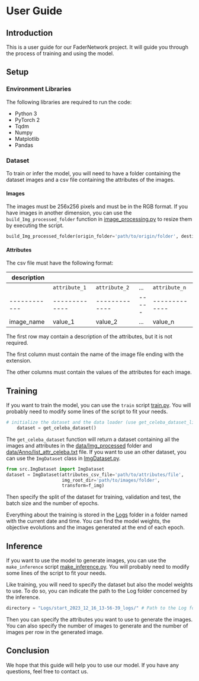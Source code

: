 # User Guide
## Introduction
This is a user guide for our FaderNetwork project.
It will guide you through the process of training and using the model.

## Setup

### Environment Libraries

The following libraries are required to run the code:

- Python 3
- PyTorch 2
- Tqdm
- Numpy
- Matplotlib
- Pandas

### Dataset

To train or infer the model, you will need to have a folder containing the dataset images and a csv file containing the attributes of the images.

#### Images

The images must be 256x256 pixels and must be in the RGB format. If you have images in another dimension, you can use the `build_Img_processed_folder` function in [image_processing.py](src/utils/image_processing.py) to resize them by executing the script.

```python
build_Img_processed_folder(origin_folder='path/to/origin/folder', destination_folder='path/to/destination/folder')
```

#### Attributes

The csv file must have the following format:

| description | | | | |
|-------------|-----|-----|-----|-----|
|            | `attribute_1` | `attribute_2` | ... | `attribute_n` |
|------------|-------------|-------------|-----|-------------|
| image_name | value_1 | value_2 | ... | value_n |

The first row may contain a description of the attributes, but it is not required.

The first column must contain the name of the image file ending with the extension.

The other columns must contain the values of the attributes for each image.


## Training

If you want to train the model, you can use the `train` script [train.py](train.py). You will probably need to modify some lines of the script to fit your needs.
```python
# initialize the dataset and the data loader (use get_celeba_dataset_lite() for a smaller dataset)
    dataset = get_celeba_dataset()
```
The `get_celeba_dataset` function will return a dataset containing all the images and attributes in the [data/Img_processed](data/Img_processed) folder and [data/Anno/list_attr_celeba.txt](data/Anno/list_attr_celeba.txt) file. If you want to use an other dataset, you can use the `ImgDataset` class in [ImgDataset.py](src/ImgDataset.py).

```python
from src.ImgDataset import ImgDataset
dataset = ImgDataset(attributes_csv_file='path/to/attributes/file', 
                     img_root_dir='path/to/images/folder', 
                     transform=f_img)
```

Then specify the split of the dataset for training, validation and test, the batch size and the number of epochs.


Everything about the training is stored in the [Logs](Logs) folder in a folder named with the current date and time. You can find the model weights, the objective evolutions and the images generated at the end of each epoch.

## Inference

If you want to use the model to generate images, you can use the `make_inference` script [make_inference.py](make_inference.py). You will probably need to modify some lines of the script to fit your needs.

Like training, you will need to specify the dataset but also the model weights to use. To do so, you can indicate the path to the Log folder concerned by the inference.

```python
directory = "Logs/start_2023_12_16_13-56-39_logs/" # Path to the Log folder
```

Then you can specify the attributes you want to use to generate the images. You can also specify the number of images to generate and the number of images per row in the generated image.

## Conclusion

We hope that this guide will help you to use our model. If you have any questions, feel free to contact us.